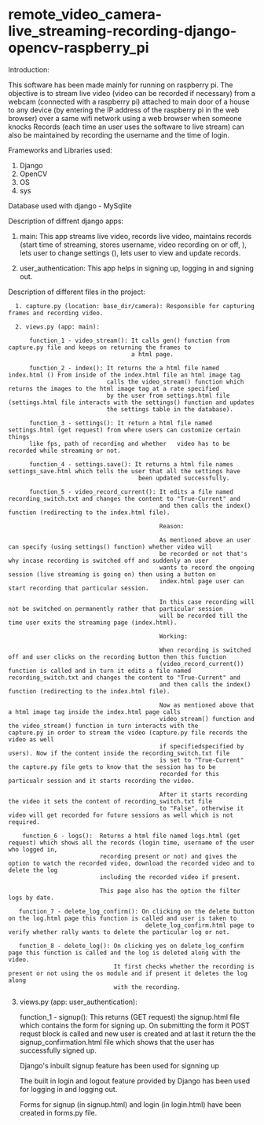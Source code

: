 # remote_video_camera-live_streaming-recording-django-opencv-raspberry_pi

Introduction:

This software has been made mainly for running on raspberry pi. The objective is to stream live video (video can be recorded if necessary) from a webcam (connected with a raspberry pi) attached to main door of a house to any device (by entering the IP address of the raspberry pi in the web browser) over a same wifi network using a web browser when someone knocks Records (each time an user uses the software to live stream) can also be maintained by recording the username and the time of login.

Frameworks and Libraries used:
  1. Django
  2. OpenCV
  3. OS 
  4. sys
  
  Database used with django - MySqlite
  
Description of diffrent django apps:

  1. main: This app streams live video, records live video, maintains records (start time of streaming, stores username, 
  video recording on or off, ), lets user to change settings (), lets user to view and update records.
           
  2. user_authentication: This app helps in signing up, logging in and signing out.
  
  Description of different files in the project:
  
      1. capture.py (location: base_dir/camera): Responsible for capturing frames and recording video.
      
      2. views.py (app: main): 
          
          function_1 - video_stream(): It calls gen() function from capture.py file and keeps on returning the frames to 
                                       a html page.
                                       
          function_2 - index(): It returns the a html file named index.html () From inside of the index.html file an html image tag 
                                calls the video_stream() function which returns the images to the html image tag at a rate specified
                                by the user from settings.html file (settings.html file interacts with the settings() function and updates 
                                the settings table in the database).
                                
          function_3 - settings(): It return a html file named settings.html (get request) from where users can customize certain things 
          like fps, path of recording and whether   video has to be recorded while streaming or not.
                                    
          function_4 - settings.save(): It returns a html file names settings_save.html which tells the user that all the settings have
                                         been updated successfully.
                                         
          function_5 - video_record_current(): It edits a file named recording_switch.txt and changes the content to "True-Current" and
                                               and then calls the index() function (redirecting to the index.html file).
                                               
                                               Reason:
                                               
                                               As mentioned above an user can specify (using settings() function) whether video will 
                                               be recorded or not that's why incase recording is switched off and suddenly an user
                                               wants to record the ongoing session (live streaming is going on) then using a button on
                                               index.html page user can start recording that particular session. 
                                               
                                               In this case recording will not be switched on permanently rather that particular session
                                               will be recorded till the time user exits the streaming page (index.html).
                                               
                                               Working:
                                               
                                               When recording is switched off and user clicks on the recording button then this function
                                               (video_record_current()) function is called and in turn it edits a file named                                                                                                    recording_switch.txt and changes the content to "True-Current" and
                                               and then calls the index() function (redirecting to the index.html file).
                                               
                                               Now as mentioned above that a html image tag inside the index.html page calls 
                                               video_stream() function and the video_stream() function in turn interacts with the                                                                                                capture.py in order to stream the video (capture.py file records the video as well
                                               if specifiedspecified by users). Now if the content inside the recording_switch.txt file
                                               is set to "True-Current" the capture.py file gets to know that the session has to be
                                               recorded for this particualr session and it starts recording the video.
                                               
                                               After it starts recording the video it sets the content of recording_switch.txt file
                                               to "False", otherwise it video will get recorded for future sessions as well which is not                                                                                        required.
                                               
        function_6 - logs():  Returns a html file named logs.html (get request) which shows all the records (login time, username of the user who logged in, 
                              recording present or not) and gives the option to watch the recorded video, download the recorded video and to delete the log 
                              including the recorded video if present.
                              
                              This page also has the option the filter logs by date.
                              
       function_7 - delete_log_confirm(): On clicking on the delete button on the log.html page this function is called and user is taken to
                                           delete_log_confirm.html page to verify whether rally wants to delete the particular log or not.
                                           
       function_8 - delete_log(): On clicking yes on delete_log_confirm page this function is called and the log is deleted along with the video.
                                  It first checks whether the recording is present or not using the os module and if present it deletes the log along
                                  with the recording.
                                  
   3. views.py (app: user_authentication): 
          
        function_1 - signup(): This returns (GET request) the signup.html file which contains the form for signing up.
                               On submitting the form it POST requst block is called and new user is created and at last it return the
                               the signup_confirmation.html file which shows that the user has successfully signed up. 
                               
         Django's inbuilt signup feature has been used for signning up
                               
                               
        The built in login and logout feature provided by Django has been used for logging in and logging out.
        
        
        Forms for signup (in signup.html) and login (in login.html) have been created in forms.py file.
                    
                                             
                                              
                                               
                  
                                
  
  
 
 
  
  

